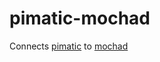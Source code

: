 pimatic-mochad
==============

Connects [pimatic](http://pimatic.org) to [mochad](http://sourceforge.net/apps/mediawiki/mochad)
